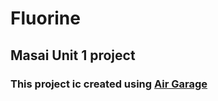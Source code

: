 # Fluorine
## Masai Unit 1 project
### This project ic created using [Air Garage](https://airgara.ge/)
